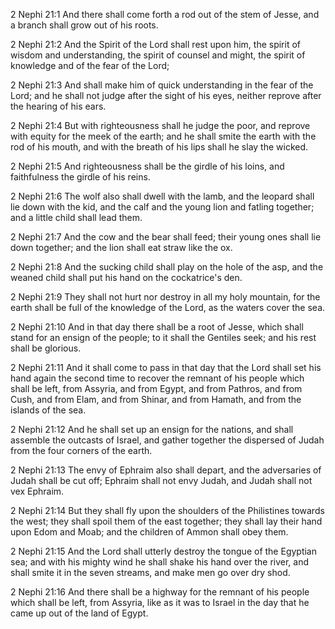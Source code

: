 2 Nephi 21:1 And there shall come forth a rod out of the stem of Jesse,
and a branch shall grow out of his roots.

2 Nephi 21:2 And the Spirit of the Lord shall rest upon him, the spirit
of wisdom and understanding, the spirit of counsel and might, the spirit
of knowledge and of the fear of the Lord;

2 Nephi 21:3 And shall make him of quick understanding in the fear of
the Lord; and he shall not judge after the sight of his eyes, neither
reprove after the hearing of his ears.

2 Nephi 21:4 But with righteousness shall he judge the poor, and reprove
with equity for the meek of the earth; and he shall smite the earth with
the rod of his mouth, and with the breath of his lips shall he slay the
wicked.

2 Nephi 21:5 And righteousness shall be the girdle of his loins, and
faithfulness the girdle of his reins.

2 Nephi 21:6 The wolf also shall dwell with the lamb, and the leopard
shall lie down with the kid, and the calf and the young lion and fatling
together; and a little child shall lead them.

2 Nephi 21:7 And the cow and the bear shall feed; their young ones shall
lie down together; and the lion shall eat straw like the ox.

2 Nephi 21:8 And the sucking child shall play on the hole of the asp,
and the weaned child shall put his hand on the cockatrice's den.

2 Nephi 21:9 They shall not hurt nor destroy in all my holy mountain,
for the earth shall be full of the knowledge of the Lord, as the waters
cover the sea.

2 Nephi 21:10 And in that day there shall be a root of Jesse, which
shall stand for an ensign of the people; to it shall the Gentiles seek;
and his rest shall be glorious.

2 Nephi 21:11 And it shall come to pass in that day that the Lord shall
set his hand again the second time to recover the remnant of his people
which shall be left, from Assyria, and from Egypt, and from Pathros, and
from Cush, and from Elam, and from Shinar, and from Hamath, and from the
islands of the sea.

2 Nephi 21:12 And he shall set up an ensign for the nations, and shall
assemble the outcasts of Israel, and gather together the dispersed of
Judah from the four corners of the earth.

2 Nephi 21:13 The envy of Ephraim also shall depart, and the adversaries
of Judah shall be cut off; Ephraim shall not envy Judah, and Judah shall
not vex Ephraim.

2 Nephi 21:14 But they shall fly upon the shoulders of the Philistines
towards the west; they shall spoil them of the east together; they shall
lay their hand upon Edom and Moab; and the children of Ammon shall obey
them.

2 Nephi 21:15 And the Lord shall utterly destroy the tongue of the
Egyptian sea; and with his mighty wind he shall shake his hand over the
river, and shall smite it in the seven streams, and make men go over dry
shod.

2 Nephi 21:16 And there shall be a highway for the remnant of his people
which shall be left, from Assyria, like as it was to Israel in the day
that he came up out of the land of Egypt.
